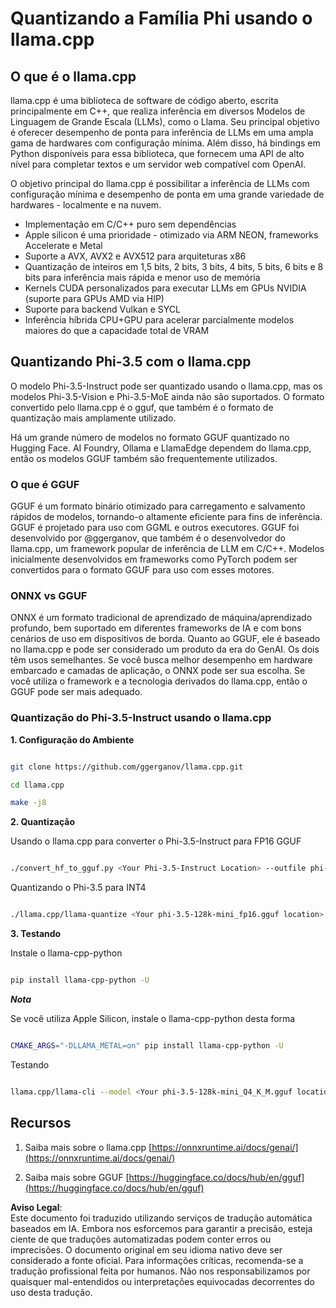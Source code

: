 # **Quantizando a Família Phi usando o llama.cpp**

## **O que é o llama.cpp**

llama.cpp é uma biblioteca de software de código aberto, escrita principalmente em C++, que realiza inferência em diversos Modelos de Linguagem de Grande Escala (LLMs), como o Llama. Seu principal objetivo é oferecer desempenho de ponta para inferência de LLMs em uma ampla gama de hardwares com configuração mínima. Além disso, há bindings em Python disponíveis para essa biblioteca, que fornecem uma API de alto nível para completar textos e um servidor web compatível com OpenAI.

O objetivo principal do llama.cpp é possibilitar a inferência de LLMs com configuração mínima e desempenho de ponta em uma grande variedade de hardwares - localmente e na nuvem.

- Implementação em C/C++ puro sem dependências
- Apple silicon é uma prioridade - otimizado via ARM NEON, frameworks Accelerate e Metal
- Suporte a AVX, AVX2 e AVX512 para arquiteturas x86
- Quantização de inteiros em 1,5 bits, 2 bits, 3 bits, 4 bits, 5 bits, 6 bits e 8 bits para inferência mais rápida e menor uso de memória
- Kernels CUDA personalizados para executar LLMs em GPUs NVIDIA (suporte para GPUs AMD via HIP)
- Suporte para backend Vulkan e SYCL
- Inferência híbrida CPU+GPU para acelerar parcialmente modelos maiores do que a capacidade total de VRAM

## **Quantizando Phi-3.5 com o llama.cpp**

O modelo Phi-3.5-Instruct pode ser quantizado usando o llama.cpp, mas os modelos Phi-3.5-Vision e Phi-3.5-MoE ainda não são suportados. O formato convertido pelo llama.cpp é o gguf, que também é o formato de quantização mais amplamente utilizado.

Há um grande número de modelos no formato GGUF quantizado no Hugging Face. AI Foundry, Ollama e LlamaEdge dependem do llama.cpp, então os modelos GGUF também são frequentemente utilizados.

### **O que é GGUF**

GGUF é um formato binário otimizado para carregamento e salvamento rápidos de modelos, tornando-o altamente eficiente para fins de inferência. GGUF é projetado para uso com GGML e outros executores. GGUF foi desenvolvido por @ggerganov, que também é o desenvolvedor do llama.cpp, um framework popular de inferência de LLM em C/C++. Modelos inicialmente desenvolvidos em frameworks como PyTorch podem ser convertidos para o formato GGUF para uso com esses motores.

### **ONNX vs GGUF**

ONNX é um formato tradicional de aprendizado de máquina/aprendizado profundo, bem suportado em diferentes frameworks de IA e com bons cenários de uso em dispositivos de borda. Quanto ao GGUF, ele é baseado no llama.cpp e pode ser considerado um produto da era do GenAI. Os dois têm usos semelhantes. Se você busca melhor desempenho em hardware embarcado e camadas de aplicação, o ONNX pode ser sua escolha. Se você utiliza o framework e a tecnologia derivados do llama.cpp, então o GGUF pode ser mais adequado.

### **Quantização do Phi-3.5-Instruct usando o llama.cpp**

**1. Configuração do Ambiente**


```bash

git clone https://github.com/ggerganov/llama.cpp.git

cd llama.cpp

make -j8

```


**2. Quantização**

Usando o llama.cpp para converter o Phi-3.5-Instruct para FP16 GGUF


```bash

./convert_hf_to_gguf.py <Your Phi-3.5-Instruct Location> --outfile phi-3.5-128k-mini_fp16.gguf

```

Quantizando o Phi-3.5 para INT4


```bash

./llama.cpp/llama-quantize <Your phi-3.5-128k-mini_fp16.gguf location> ./gguf/phi-3.5-128k-mini_Q4_K_M.gguf Q4_K_M

```


**3. Testando**

Instale o llama-cpp-python


```bash

pip install llama-cpp-python -U

```

***Nota*** 

Se você utiliza Apple Silicon, instale o llama-cpp-python desta forma


```bash

CMAKE_ARGS="-DLLAMA_METAL=on" pip install llama-cpp-python -U

```

Testando 


```bash

llama.cpp/llama-cli --model <Your phi-3.5-128k-mini_Q4_K_M.gguf location> --prompt "<|user|>\nCan you introduce .NET<|end|>\n<|assistant|>\n"  --gpu-layers 10

```



## **Recursos**

1. Saiba mais sobre o llama.cpp [https://onnxruntime.ai/docs/genai/](https://onnxruntime.ai/docs/genai/)

2. Saiba mais sobre GGUF [https://huggingface.co/docs/hub/en/gguf](https://huggingface.co/docs/hub/en/gguf)

**Aviso Legal**:  
Este documento foi traduzido utilizando serviços de tradução automática baseados em IA. Embora nos esforcemos para garantir a precisão, esteja ciente de que traduções automatizadas podem conter erros ou imprecisões. O documento original em seu idioma nativo deve ser considerado a fonte oficial. Para informações críticas, recomenda-se a tradução profissional feita por humanos. Não nos responsabilizamos por quaisquer mal-entendidos ou interpretações equivocadas decorrentes do uso desta tradução.